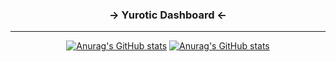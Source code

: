 <h3 align="center">→ Yurotic Dashboard ←</h3> 
<hr>

<div align="center">
  
[![Anurag's GitHub stats](https://github-readme-stats.vercel.app/api?username=shallow-zzt)]()
[![Anurag's GitHub stats](https://github-readme-stats-two-theta-93.vercel.app/api/top-langs/?username=shallow-zzt&layout=compact&langs_count=10)]()  
  
</div>
